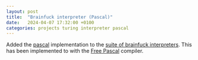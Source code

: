```yaml
---
layout: post
title:  "Brainfuck interpreter (Pascal)"
date:   2024-04-07 17:32:00 +0100
categories: projects turing interpreter pascal
---
```

Added the [pascal](https://github.com/sanelli/brainfuck/tree/main/pascal) implementation to the [suite of brainfuck interpreters](https://github.com/sanelli/brainfuck).
This has been implemented to with the [Free Pascal](https://www.freepascal.org) compiler.
